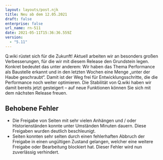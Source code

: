 ```yaml
---
layout: layouts/post.njk
title: Neu ab dem 12.05.2021
draft: false
enterprise: false
url_name: rn-511
date: 2021-05-11T15:36:36.559Z
version:
  - "5.11"
---
```

Q.wiki rüstet sich für die Zukunft! Aktuell arbeiten wir an besonders großen Verbesserungen, für die wir mit diesem Release den Grundstein legen. Konkret bedeutet das unter anderem: Wir haben das Thema Performance als Baustelle erkannt und in den letzten Wochen eine Menge „unter der Haube geschraubt“. Damit ist der Weg frei für Entwicklungsschritte, die die Performance noch weiter optimieren. Die Stabilität von Q.wiki haben wir damit bereits jetzt gesteigert – auf neue Funktionen können Sie sich mit dem nächsten Release freuen.

## Behobene Fehler

* Die Freigabe von Seiten mit sehr vielen Anhängen und / oder Historienständen konnte unter Umständen Minuten dauern. Diese Freigaben wurden deutlich beschleunigt.
* Seiten konnten sehr selten durch einen fehlerhaften Abbruch der Freigabe in einen ungültigen Zustand gelangen, welcher eine weitere Freigabe oder Bearbeitung blockiert hat. Dieser Fehler wird nun zuverlässig verhindert.